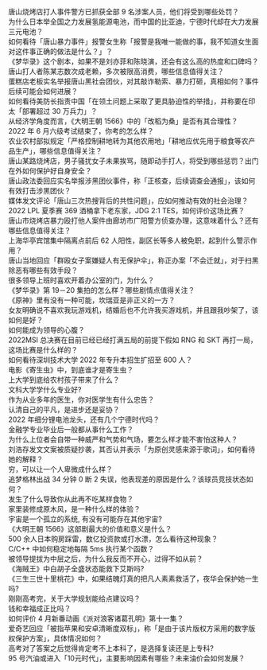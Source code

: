 唐山烧烤店打人事件警方已抓获全部 9 名涉案人员，他们将受到哪些处罚？  
为什么日本举全国之力发展氢能源电池，而中国的比亚迪，宁德时代却在大力发展三元电池？  
如何看待「唐山暴力事件」报警女生称「报警是我唯一能做的事，我不知道女生面对这件事正确的做法是什么？」？  
《梦华录》这个剧本，如果不是刘亦菲和陈晓演，还会有这么高的热度和口碑吗？  
唐山打人者陈某志数次成老赖，多次被限高消费，哪些信息值得关注？  
蛋糕店老板实名举报唐山黑社会团伙，对其敲诈勒索、暴力打砸，真相如何？事件后续可能会如何进展？  
如何看待美防长指责中国「在领土问题上采取了更具胁迫性的举措」，并称要在印太「部署超过 30 万兵力」？  
从经济学角度而言，《大明王朝 1566》中的「改稻为桑」是否有其合理性？  
2022 年 6 月六级考试结束了，你考的怎么样？  
农业农村部拟规定「严格控制耕地转为其他农用地」「耕地应优先用于粮食等农产品生产」，哪些信息值得关注？  
唐山某路烧烤店，男子骚扰女子未果挨骂，随即动手打人，将受到哪些惩罚？出门在外如何保护好自身安全？  
唐山政法委回应实名举报涉黑团伙事件，称「正核查，后续调查会通报」，该如何有效打击涉黑团伙？  
媒体发文评论「唐山三次热搜背后的共性问题」，应如何推动有效的社会治理？  
2022 LPL 夏季赛 369 酒桶拿下老东家，JDG 2:1 TES，如何评价这场比赛？  
唐山市烧烤店暴力殴打他人案件由廊坊市广阳警方侦查办理，这意味着什么？还有哪些信息值得关注？  
上海华亭宾馆集中隔离点前后 62 人阳性，副区长等多人被免职，起到什么警示作用？  
唐山当地回应「群殴女子案嫌疑人有无保护伞」，称正办案「不会迁就」，对于扫黑除恶有哪些有效手段？  
很多领导上班时喜欢开着办公室的门，为什么？  
《梦华录》第 19－20 集拍的怎么样？哪些剧情点值得关注？  
《原神》里有没有一种可能，坎瑞亚是非正义的一方？  
女友明确说不喜欢我玩游戏机，结婚后也不允许我买游戏机，并且跟我吵架了，该如何是好？  
如何能成为领导的心腹？  
2022MSI 总决赛在目前已经已经打满五局的前提下假如 RNG 和 SKT 再打一局，这场比赛是什么样的？  
如何看待深圳技术大学 2022 年专升本招生扩招至 600 人？  
电影《寄生虫》中，到底谁才是寄生虫？  
上大学到底给农村孩子带来了什么？  
文科大学学什么专业好?  
作为从业多年的医生，你对医学生有什么忠告？  
认清自己的平凡，是进步还是妥协？  
2022 年细分锂电池龙头，还有几个宁德时代吗？  
金融学专业毕业后一般都从事什么工作？  
为什么上位者会自带一种威严和气势和气场，要怎么样才能不害怕这种人？  
刘浩存发文文案被质疑抄袭，其否认并表示「为原创灵感来源于歌词」，如何看待她的解释？  
穷，可以让一个人卑微成什么样？  
追梦格林出战 34 分钟 0 断 2 失误，他表现差的原因是什么？该球员竞技状态如何？  
发生了什么导致你从此再不吃某样食物？  
家里装修成原木风，是一种什么样的体验？  
宇宙是一个孤立的系统, 有没有可能存在其他宇宙?  
《大明王朝 1566》这部剧最大的价值和意义是什么？  
500 余人日本购房踩雷，数亿投资款或打水漂，怎么看待这种现象？  
C/C++ 中如何稳定地每隔 5ms 执行某个函数？  
被领导提拔为中层之后，为什么我反而不开心，过得不如从前？  
《海贼王》中白胡子全盛状态能救下艾斯吗?  
《三生三世十里桃花》中，如果结魄灯真的把凡人素素救活了，夜华会保护她一生吗?  
刚刚高考完，关于大学规划能给点建议吗？  
钱和幸福成正比吗？  
如何评价 4 月新番动画《派对浪客诸葛孔明》第十一集？  
爱奇艺回应「被指苹果和安卓清晰度双标」，称「是由于该片版权方采用的数字版权保护方案」，具体情况如何？  
高考对了答案之后觉得肯定考不上本科了，是选择复读还是上专科?  
95 号汽油或进入「10元时代」，主要影响因素有哪些？未来油价会如何发展？  
